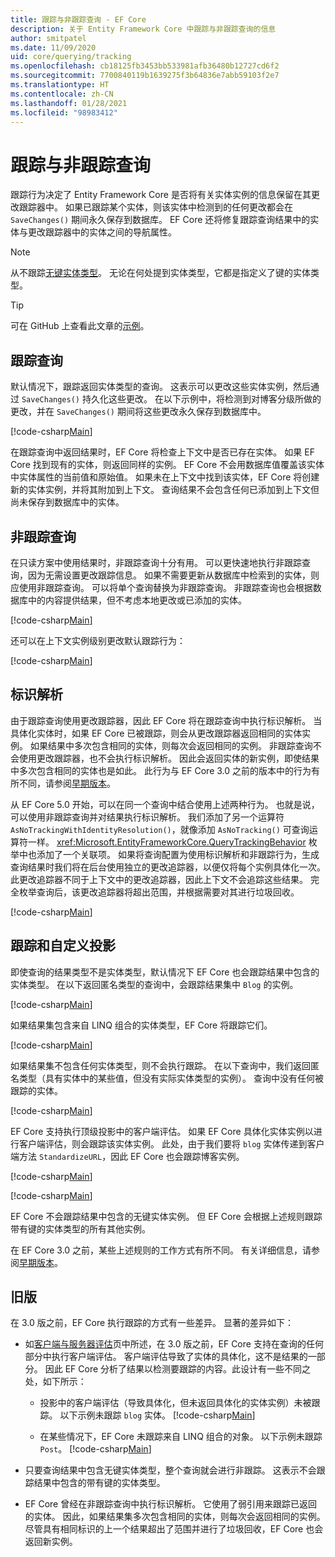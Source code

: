 ```yaml
---
title: 跟踪与非跟踪查询 - EF Core
description: 关于 Entity Framework Core 中跟踪与非跟踪查询的信息
author: smitpatel
ms.date: 11/09/2020
uid: core/querying/tracking
ms.openlocfilehash: cb18125fb3453bb533981afb36480b12727cd6f2
ms.sourcegitcommit: 7700840119b1639275f3b64836e7abb59103f2e7
ms.translationtype: HT
ms.contentlocale: zh-CN
ms.lasthandoff: 01/28/2021
ms.locfileid: "98983412"
---
```

# <a name="tracking-vs-no-tracking-queries"></a>跟踪与非跟踪查询

跟踪行为决定了 Entity Framework Core 是否将有关实体实例的信息保留在其更改跟踪器中。 如果已跟踪某个实体，则该实体中检测到的任何更改都会在 `SaveChanges()` 期间永久保存到数据库。 EF Core 还将修复跟踪查询结果中的实体与更改跟踪器中的实体之间的导航属性。

> [!NOTE]
> 从不跟踪[无键实体类型](xref:core/modeling/keyless-entity-types)。 无论在何处提到实体类型，它都是指定义了键的实体类型。

> [!TIP]
> 可在 GitHub 上查看此文章的[示例](https://github.com/dotnet/EntityFramework.Docs/tree/master/samples/core/Querying/Tracking)。

## <a name="tracking-queries"></a>跟踪查询

默认情况下，跟踪返回实体类型的查询。 这表示可以更改这些实体实例，然后通过 `SaveChanges()` 持久化这些更改。 在以下示例中，将检测到对博客分级所做的更改，并在 `SaveChanges()` 期间将这些更改永久保存到数据库中。

[!code-csharp[Main](../../../samples/core/Querying/Tracking/Program.cs#Tracking)]

在跟踪查询中返回结果时，EF Core 将检查上下文中是否已存在实体。 如果 EF Core 找到现有的实体，则返回同样的实例。 EF Core 不会用数据库值覆盖该实体中实体属性的当前值和原始值。 如果未在上下文中找到该实体，EF Core 将创建新的实体实例，并将其附加到上下文。 查询结果不会包含任何已添加到上下文但尚未保存到数据库中的实体。

## <a name="no-tracking-queries"></a>非跟踪查询

在只读方案中使用结果时，非跟踪查询十分有用。 可以更快速地执行非跟踪查询，因为无需设置更改跟踪信息。 如果不需要更新从数据库中检索到的实体，则应使用非跟踪查询。 可以将单个查询替换为非跟踪查询。 非跟踪查询也会根据数据库中的内容提供结果，但不考虑本地更改或已添加的实体。

[!code-csharp[Main](../../../samples/core/Querying/Tracking/Program.cs#NoTracking)]

还可以在上下文实例级别更改默认跟踪行为：

[!code-csharp[Main](../../../samples/core/Querying/Tracking/Program.cs#ContextDefaultTrackingBehavior)]

## <a name="identity-resolution"></a>标识解析

由于跟踪查询使用更改跟踪器，因此 EF Core 将在跟踪查询中执行标识解析。 当具体化实体时，如果 EF Core 已被跟踪，则会从更改跟踪器返回相同的实体实例。 如果结果中多次包含相同的实体，则每次会返回相同的实例。 非跟踪查询不会使用更改跟踪器，也不会执行标识解析。 因此会返回实体的新实例，即使结果中多次包含相同的实体也是如此。 此行为与 EF Core 3.0 之前的版本中的行为有所不同，请参阅[早期版本](#previous-versions)。

从 EF Core 5.0 开始，可以在同一个查询中结合使用上述两种行为。 也就是说，可以使用非跟踪查询并对结果执行标识解析。 我们添加了另一个运算符 `AsNoTrackingWithIdentityResolution()`，就像添加 `AsNoTracking()` 可查询运算符一样。 <xref:Microsoft.EntityFrameworkCore.QueryTrackingBehavior> 枚举中也添加了一个关联项。 如果将查询配置为使用标识解析和非跟踪行为，生成查询结果时我们将在后台使用独立的更改追踪器，以便仅将每个实例具体化一次。 此更改追踪器不同于上下文中的更改追踪器，因此上下文不会追踪这些结果。 完全枚举查询后，该更改追踪器将超出范围，并根据需要对其进行垃圾回收。

[!code-csharp[Main](../../../samples/core/Querying/Tracking/Program.cs#NoTrackingWithIdentityResolution)]

## <a name="tracking-and-custom-projections"></a>跟踪和自定义投影

即使查询的结果类型不是实体类型，默认情况下 EF Core 也会跟踪结果中包含的实体类型。 在以下返回匿名类型的查询中，会跟踪结果集中 `Blog` 的实例。

[!code-csharp[Main](../../../samples/core/Querying/Tracking/Program.cs#CustomProjection1)]

如果结果集包含来自 LINQ 组合的实体类型，EF Core 将跟踪它们。

[!code-csharp[Main](../../../samples/core/Querying/Tracking/Program.cs#CustomProjection2)]

如果结果集不包含任何实体类型，则不会执行跟踪。 在以下查询中，我们返回匿名类型（具有实体中的某些值，但没有实际实体类型的实例）。 查询中没有任何被跟踪的实体。

[!code-csharp[Main](../../../samples/core/Querying/Tracking/Program.cs#CustomProjection3)]

 EF Core 支持执行顶级投影中的客户端评估。 如果 EF Core 具体化实体实例以进行客户端评估，则会跟踪该实体实例。 此处，由于我们要将 `blog` 实体传递到客户端方法 `StandardizeURL`，因此 EF Core 也会跟踪博客实例。

[!code-csharp[Main](../../../samples/core/Querying/Tracking/Program.cs#ClientProjection)]

[!code-csharp[Main](../../../samples/core/Querying/Tracking/Program.cs#ClientMethod)]

EF Core 不会跟踪结果中包含的无键实体实例。 但 EF Core 会根据上述规则跟踪带有键的实体类型的所有其他实例。

在 EF Core 3.0 之前，某些上述规则的工作方式有所不同。 有关详细信息，请参阅[早期版本](#previous-versions)。

## <a name="previous-versions"></a>旧版

在 3.0 版之前，EF Core 执行跟踪的方式有一些差异。 显著的差异如下：

- 如[客户端与服务器评估](xref:core/querying/client-eval)页中所述，在 3.0 版之前，EF Core 支持在查询的任何部分中执行客户端评估。 客户端评估导致了实体的具体化，这不是结果的一部分。 因此 EF Core 分析了结果以检测要跟踪的内容。此设计有一些不同之处，如下所示：
  - 投影中的客户端评估（导致具体化，但未返回具体化的实体实例）未被跟踪。 以下示例未跟踪 `blog` 实体。
    [!code-csharp[Main](../../../samples/core/Querying/Tracking/Program.cs#ClientProjection)]

  - 在某些情况下，EF Core 未跟踪来自 LINQ 组合的对象。 以下示例未跟踪 `Post`。
    [!code-csharp[Main](../../../samples/core/Querying/Tracking/Program.cs#CustomProjection2)]

- 只要查询结果中包含无键实体类型，整个查询就会进行非跟踪。 这表示不会跟踪结果中包含的带有键的实体类型。
- EF Core 曾经在非跟踪查询中执行标识解析。 它使用了弱引用来跟踪已返回的实体。 因此，如果结果集多次包含相同的实体，则每次会返回相同的实例。 尽管具有相同标识的上一个结果超出了范围并进行了垃圾回收，EF Core 也会返回新实例。
